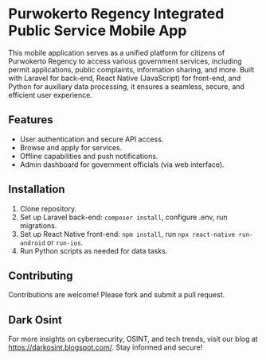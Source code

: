 # Purwokerto Regency Integrated Public Service Mobile App

This mobile application serves as a unified platform for citizens of Purwokerto Regency to access various government services, including permit applications, public complaints, information sharing, and more. Built with Laravel for back-end, React Native (JavaScript) for front-end, and Python for auxiliary data processing, it ensures a seamless, secure, and efficient user experience.

## Features
- User authentication and secure API access.
- Browse and apply for services.
- Offline capabilities and push notifications.
- Admin dashboard for government officials (via web interface).

## Installation
1. Clone repository.
2. Set up Laravel back-end: `composer install`, configure .env, run migrations.
3. Set up React Native front-end: `npm install`, run `npx react-native run-android` or `run-ios`.
4. Run Python scripts as needed for data tasks.

## Contributing
Contributions are welcome! Please fork and submit a pull request.

## Dark Osint
For more insights on cybersecurity, OSINT, and tech trends, visit our blog at https://darkosint.blogspot.com/. Stay informed and secure!
